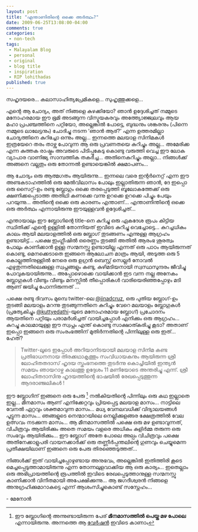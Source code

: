 ```yaml
---
layout: post
title: "എന്താണിതിന്റെ ഒക്കെ അര്‍ത്ഥം?"
date: 2009-06-25T13:08:00-04:00
comments: true
categories:
 - non-tech
tags:
 - Malayalam Blog
 - personal
 - original
 - blog title
 - inspiration
 - RIP lohithadas
published: true
---
```


സഹൃദയരെ… കലാസാഹിത്യപ്രേമികളെ… സുഹൃത്തുക്കളെ…

എന്റെ ആ ചോദ്യം, അത് നിങ്ങളെ കുഴക്കിയോ? ഞാന്‍ ഉദ്ദേശിച്ചത് നമ്മുടെ മനോഹരമായ ഈ ഭൂമി അടങ്ങുന്ന വിസ്മയകരവും അത്ത്യോജ്ജ്വലവും ആയ മഹാ പ്രപഞ്ചത്തിനെ പറ്റിയോ, അല്ലെങ്കില്‍ പോട്ടെ, ബുദ്ധനും ശങ്കരനും (പിന്നെ നമ്മുടെ ലാലേട്ടനും) ചോദിച്ചു നടന്ന ‘ഞാന്‍ ആര്?’ എന്ന ഉത്തരമില്ലാ ചോദ്യത്തിനെ കുറിച്ചോ ഒന്നും അല്ല… ഇന്നത്തെ മലയാള സിനിമകള്‍ ഇത്രയേറെ തരം താഴ്ന്നു പോവുന്ന ആ ഒരു പ്രവണതയെ കുറിച്ചും അല്ല… അമേരിക്ക എന്ന കുത്തക രാഷ്ട്രം അവരുടെ പിടിപ്പുകേടു കൊണ്ടു വരുത്തി വെച്ച ഈ ലോക വ്യാപാര വാണിജ്യ സാമ്പത്തിക തകര്‍ച്ച… അതിനെകുറിച്ചും അല്ലാ… നിങ്ങള്‍ക്ക്‌ അങ്ങനെ വല്ലതും ഒരു തോന്നല്‍ ഉണ്ടായെങ്കില്‍ ക്ഷമാപണം…

ആ ചോദ്യം ഒരു ആത്മഗതം ആയിരുന്നു… ഇന്നലെ വരെ ഇന്റര്‍നെറ്റ് എന്ന ഈ അണ്ടകടാഹത്തില്‍ ഒരു മേല്‍വിലാസം പോലും ഇല്ലാതിരുന്ന ഞാന്‍, ദേ ഇപ്പൊ ഒരു സൈറ്റ്-ഉം രണ്ടു ബ്ലോഗും ഒക്കെ തരപ്പെടുത്തി ബൂലോകത്തേക്ക് ഒരു ക്ഷണിക്കപ്പെടാത്ത അതിഥി കണക്കെ വന്നു ഉറക്കെ ഉറക്കെ പിച്ചും പേയും പറയുന്നു… അതിന്റെ ഒക്കെ ഒരു കാരണം എന്താണ്… എന്താണിന്തിന്റെ ഒക്കെ ഒരു അര്‍ത്ഥം എന്നായിരുന്നു ഈയുള്ളവന്‍ ഉദ്ദേശിച്ചത്…

എന്തായാലും ഈ ബ്ലോഗിന്റെ title-നെ കുറിച്ചു ഒരു ഏകദേശ രൂപം കിട്ടിയ സ്ഥിതിക്ക് എന്റെ ഉള്ളില്‍ തോന്നിയത് ഇവിടെ കുറിച്ചു വെച്ചോട്ടെ… കുറച്ചധികം കാലം ആയി മലയാളത്തില്‍ ഒരു ബ്ലോഗ് തുടങ്ങണം എന്നുള്ള ആഗ്രഹം ഉണ്ടായിട്ട്… പക്ഷെ ഇംഗ്ലീഷില്‍ ഒരെണ്ണം തുടങ്ങി അതില്‍ ആരംഭ ശൂരത്വം പോലും കാണിക്കാന്‍ ഉള്ള സന്മനസ്സു ഉണ്ടായില്ല എന്നത് ഒരു പാഠം ആയിരുന്നത് കൊണ്ടു, മെനക്കെടാതെ ഇങ്ങനെ ആലോചന മാത്രം ആയി, അടുത്ത ഒരു 5 കൊല്ലത്തിനുള്ളില്‍ നേരെ ഒരു ഉഗ്രന്‍ ബെസ്റ്റ് സെല്ലര്‍ നോവല്‍ എഴുതുന്നതിലെക്കുള്ള സ്വപ്നങ്ങളും കണ്ടു, കുഴിമടിയനായി സ്വസ്ഥസുന്ദരം ജീവിച്ചു പോവുകയായിരുന്നു… അപ്പോഴൊക്കെ വായിക്കാന്‍ ഇട വന്ന നല്ല അനേകം ബ്ലോഗുകള്‍ വീണ്ടും വീണ്ടും മനസ്സില്‍ തീപ്പൊരികള്‍ വാരിയെരിഞ്ഞപ്പോഴും മടി ആണ് ജയിച്ചു പോന്നിരുന്നത് …

പക്ഷെ രണ്ടു ദിവസം മുമ്പെ twitter-ലെ [@jinadcruz](https://twitter.com/jinadcruz), ഒരു പുതിയ ബ്ലോഗ്-ഉം തുടങ്ങി മലയാളം മറന്നു തുടങ്ങുന്നതിനെ കുറിച്ചും വേറെ മലയാളം ബ്ലോഗുകള്‍ (പ്രത്യേകിച്ചും [@kuttyedathi](https://twitter.com/kuttyedathi)-യുടെ മനോഹരമായ ബ്ലോഗ്) പ്രചോദനം ആയതിനെ പറ്റിയും പരാമര്‍ശിച്ചത് വായിച്ചപ്പോള്‍ എനിക്കും ഒരു ആഗ്രഹം… കുറച്ചു കാലമായുള്ള ഈ സ്വപ്നം എന്ത് കൊണ്ടു സാക്ഷാത്കരിച്ചു കൂടാ? അതാണ്‌ ഇപ്പൊ ഇങ്ങനെ ഒരു സംരംഭത്തിന് മുതിര്‍ന്നതിന്റെ പിന്നിലുള്ള ഒരു ഇത്… ഹേത്‌?

> Twitter-ലൂടെ ഇപ്പോള്‍ അറിയാനിടയായി മലയാള സിനിമ കണ്ട പ്രതിഭാധനനായ തിരക്കഥാകൃത്തും സംവിധായകനും ആയിരുന്ന ശ്രീ ലോഹിതതദാസ് ഹൃദയ സ്തംഭനത്തെ തുടര്‍ന്നു കൊച്ചിയില്‍ ഇന്ത്യന്‍ സമയം ഞായറാഴ്ച കാലത്തു ഉദ്ദേശം 11 മണിയോടെ അന്തരിച്ചു എന്ന്. ശ്രീ ലോഹിതദാസിനു ഹൃദയത്തിന്റെ ഭാഷയില്‍ രേഖപ്പെടുത്തുന്ന ആദരാഞ്ജലികള്‍ !

ഈ ബ്ലോഗിന് ഇങ്ങനെ ഒരു പേരു [^1] നല്‍കിയതിന്റെ പിന്നിലും ഒരു കഥ ഇല്ലാതെ ഇല്ല… മീനമാസം ആണ് എനിക്കേറ്റവും പ്രിയപ്പെട്ട മലയാള മാസം… നാട്ടിലെ വേനല്‍ ഏറ്റവും ശക്തമാവുന്ന മാസം… മധ്യ വേനലവധിക്ക് വിദ്യാലയങ്ങള്‍ പൂട്ടുന്ന മാസം… ഞങ്ങളുടെ നെന്മാറയിലെ നെല്ലിക്കുളങ്ങര ക്ഷേത്രത്തില്‍ വേല ഉത്സവം നടക്കുന്ന മാസം… ആ മീനമാസത്തില്‍ പക്ഷെ ഒരു മഴ ഉണ്ടാവുന്നത്, വിചിത്രവും ആയിരിക്കും അതെ സമയം വളരെ അധികം കുളിര്‍മ്മ തരുന്ന ഒരു സംഭവും ആയിരിക്കും… ഈ ബ്ലോഗ് അതേ പോലെ അല്പം വിചിത്രവും പക്ഷെ അതിനേക്കാളുപരി വായനക്കാര്‍ക്ക്‌ ഒരു തണ്ണീര്‍പ്പന്തലിന്റെ ഗുണവും ചെയ്യുമെന്ന പ്രതീക്ഷയിലാണ് ഇങ്ങനെ ഒരു പേരു തിരഞ്ഞെടുത്തത്…

നിങ്ങള്‍ക്ക്‌ ഇത് വായിച്ചപ്പോഴുണ്ടായ അനുഭവം, അല്ലെങ്കില്‍ ഇതിത്തിരി കൂടെ മെച്ചപ്പെടുത്താമായിരുന്നു എന്ന തോന്നലുളവാക്കിയ ആ ഒരു കാര്യം… ഇതെല്ലാം ഒരു അഭിപ്രായത്തിന്റെ രൂപത്തില്‍ ഇവിടെ രേഖപ്പെടുത്താനുള്ള സന്മനസ്സു കാണിക്കാന്‍ വിനീതമായി അപേക്ഷിക്കുന്നു… ആ ജഗദീശ്വരന്‍ നിങ്ങളെ അനുഗ്രഹിക്കുമാറാകട്ടെ എന്ന് ആശംസിച്ചുകൊണ്ട് സസ്നേഹം…

\- മേനോന്‍ 

[^1]: ഈ ബ്ലോഗിന്റെ അന്നുണ്ടായിരുന്ന പേര് **മീനമാസത്തിൽ പെയ്ത മഴ പോലെ** എന്നായിരുന്നു. അന്നത്തെ ആ [വേർഷൻ](http://harimenon.blogspot.com/2009/06/blog-post.html) ഇവിടെ കാണാം 
